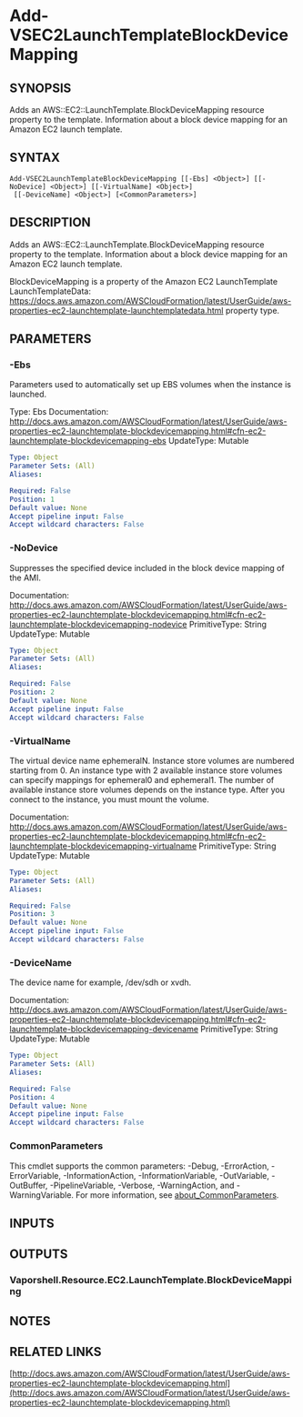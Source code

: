 # Add-VSEC2LaunchTemplateBlockDeviceMapping

## SYNOPSIS
Adds an AWS::EC2::LaunchTemplate.BlockDeviceMapping resource property to the template.
Information about a block device mapping for an Amazon EC2 launch template.

## SYNTAX

```
Add-VSEC2LaunchTemplateBlockDeviceMapping [[-Ebs] <Object>] [[-NoDevice] <Object>] [[-VirtualName] <Object>]
 [[-DeviceName] <Object>] [<CommonParameters>]
```

## DESCRIPTION
Adds an AWS::EC2::LaunchTemplate.BlockDeviceMapping resource property to the template.
Information about a block device mapping for an Amazon EC2 launch template.

BlockDeviceMapping is a property of the  Amazon EC2 LaunchTemplate LaunchTemplateData: https://docs.aws.amazon.com/AWSCloudFormation/latest/UserGuide/aws-properties-ec2-launchtemplate-launchtemplatedata.html property type.

## PARAMETERS

### -Ebs
Parameters used to automatically set up EBS volumes when the instance is launched.

Type: Ebs
Documentation: http://docs.aws.amazon.com/AWSCloudFormation/latest/UserGuide/aws-properties-ec2-launchtemplate-blockdevicemapping.html#cfn-ec2-launchtemplate-blockdevicemapping-ebs
UpdateType: Mutable

```yaml
Type: Object
Parameter Sets: (All)
Aliases:

Required: False
Position: 1
Default value: None
Accept pipeline input: False
Accept wildcard characters: False
```

### -NoDevice
Suppresses the specified device included in the block device mapping of the AMI.

Documentation: http://docs.aws.amazon.com/AWSCloudFormation/latest/UserGuide/aws-properties-ec2-launchtemplate-blockdevicemapping.html#cfn-ec2-launchtemplate-blockdevicemapping-nodevice
PrimitiveType: String
UpdateType: Mutable

```yaml
Type: Object
Parameter Sets: (All)
Aliases:

Required: False
Position: 2
Default value: None
Accept pipeline input: False
Accept wildcard characters: False
```

### -VirtualName
The virtual device name ephemeralN.
Instance store volumes are numbered starting from 0.
An instance type with 2 available instance store volumes can specify mappings for ephemeral0 and ephemeral1.
The number of available instance store volumes depends on the instance type.
After you connect to the instance, you must mount the volume.

Documentation: http://docs.aws.amazon.com/AWSCloudFormation/latest/UserGuide/aws-properties-ec2-launchtemplate-blockdevicemapping.html#cfn-ec2-launchtemplate-blockdevicemapping-virtualname
PrimitiveType: String
UpdateType: Mutable

```yaml
Type: Object
Parameter Sets: (All)
Aliases:

Required: False
Position: 3
Default value: None
Accept pipeline input: False
Accept wildcard characters: False
```

### -DeviceName
The device name for example, /dev/sdh or xvdh.

Documentation: http://docs.aws.amazon.com/AWSCloudFormation/latest/UserGuide/aws-properties-ec2-launchtemplate-blockdevicemapping.html#cfn-ec2-launchtemplate-blockdevicemapping-devicename
PrimitiveType: String
UpdateType: Mutable

```yaml
Type: Object
Parameter Sets: (All)
Aliases:

Required: False
Position: 4
Default value: None
Accept pipeline input: False
Accept wildcard characters: False
```

### CommonParameters
This cmdlet supports the common parameters: -Debug, -ErrorAction, -ErrorVariable, -InformationAction, -InformationVariable, -OutVariable, -OutBuffer, -PipelineVariable, -Verbose, -WarningAction, and -WarningVariable. For more information, see [about_CommonParameters](http://go.microsoft.com/fwlink/?LinkID=113216).

## INPUTS

## OUTPUTS

### Vaporshell.Resource.EC2.LaunchTemplate.BlockDeviceMapping
## NOTES

## RELATED LINKS

[http://docs.aws.amazon.com/AWSCloudFormation/latest/UserGuide/aws-properties-ec2-launchtemplate-blockdevicemapping.html](http://docs.aws.amazon.com/AWSCloudFormation/latest/UserGuide/aws-properties-ec2-launchtemplate-blockdevicemapping.html)

